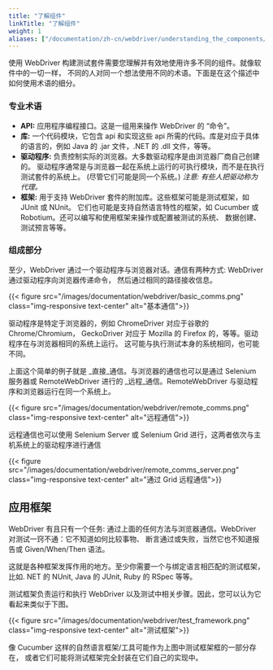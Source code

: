 ```yaml
---
title: "了解组件"
linkTitle: "了解组件"
weight: 1
aliases: ["/documentation/zh-cn/webdriver/understanding_the_components/"]
---
```


使用 WebDriver 构建测试套件需要您理解并有效地使用许多不同的组件。就像软件中的一切一样，
不同的人对同一个想法使用不同的术语。下面是在这个描述中如何使用术语的细分。

### 专业术语

* **API:** 应用程序编程接口。这是一组用来操作 WebDriver 的 “命令”。
* **库:** 一个代码模块，它包含 api 和实现这些 api 所需的代码。库是对应于具体的语言的，例如 Java 的 .jar 文件，.NET 的 .dll 文件，等等。
* **驱动程序:** 负责控制实际的浏览器。大多数驱动程序是由浏览器厂商自己创建的。
驱动程序通常是与浏览器一起在系统上运行的可执行模块，而不是在执行测试套件的系统上。
(尽管它们可能是同一个系统。) _注意: 有些人把驱动称为代理。_
* **框架:** 用于支持 WebDriver 套件的附加库。这些框架可能是测试框架，如 JUnit 或 NUnit。
它们也可能是支持自然语言特性的框架，如 Cucumber 或 Robotium。还可以编写和使用框架来操作或配置被测试的系统、
数据创建、测试预言等等。

### 组成部分
至少，WebDriver 通过一个驱动程序与浏览器对话。通信有两种方式: WebDriver 通过驱动程序向浏览器传递命令，
然后通过相同的路径接收信息。

{{< figure src="/images/documentation/webdriver/basic_comms.png" class="img-responsive text-center" alt="基本通信">}}

驱动程序是特定于浏览器的，例如 ChromeDriver 对应于谷歌的 Chrome/Chromium，
GeckoDriver 对应于 Mozilla 的 Firefox 的，等等。驱动程序在与浏览器相同的系统上运行。
这可能与执行测试本身的系统相同，也可能不同。

上面这个简单的例子就是 _直接_通信。与浏览器的通信也可以是通过 Selenium 服务器或 RemoteWebDriver 
进行的 _远程_通信。RemoteWebDriver 与驱动程序和浏览器运行在同一个系统上。

{{< figure src="/images/documentation/webdriver/remote_comms.png" class="img-responsive text-center" alt="远程通信">}}

远程通信也可以使用 Selenium Server 或 Selenium Grid 进行，这两者依次与主机系统上的驱动程序进行通信

{{< figure src="/images/documentation/webdriver/remote_comms_server.png" class="img-responsive text-center" alt="通过 Grid 远程通信">}}

## 应用框架

WebDriver 有且只有一个任务: 通过上面的任何方法与浏览器通信。WebDriver 对测试一窍不通：它不知道如何比较事物、
断言通过或失败，当然它也不知道报告或 Given/When/Then 语法。 

这就是各种框架发挥作用的地方。至少你需要一个与绑定语言相匹配的测试框架，比如. NET 的 NUnit, Java 的 JUnit, 
Ruby 的 RSpec 等等。

测试框架负责运行和执行 WebDriver 以及测试中相关步骤。因此，您可以认为它看起来类似于下图。

{{< figure src="/images/documentation/webdriver/test_framework.png" class="img-responsive text-center" alt="测试框架">}}

像 Cucumber 这样的自然语言框架/工具可能作为上图中测试框架框的一部分存在，
或者它们可能将测试框架完全封装在它们自己的实现中。
